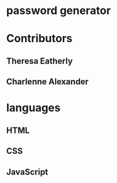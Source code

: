# password generator

# Contributors
## Theresa Eatherly
## Charlenne Alexander

# languages
## HTML
## CSS
## JavaScript